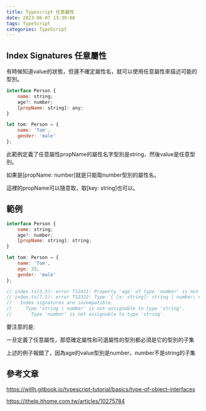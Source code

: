 ```yaml
---
title: Typescript 任意屬性
date: 2023-06-07 13:39:08
tags: TypeScript
categories: TypeScript
---
```

## ****Index Signatures 任意屬性****

有時候知道value的狀態，但還不確定屬性名，就可以使用任意屬性來描述可能的型別。

```jsx
interface Person {
    name: string;
    age?: number;
    [propName: string]: any;
}

let tom: Person = {
    name: 'Tom',
    gender: 'male'
};
```

此範例定義了任意屬性propName的屬性名字型別是string，然後value是任意型別。

如果是[propName: number]就是只能取number型別的屬性名。

這裡的propName可以隨意取，取[key: string]也可以。

## 範例

```jsx
interface Person {
    name: string;
    age?: number;
    [propName: string]: string;
}

let tom: Person = {
    name: 'Tom',
    age: 25,
    gender: 'male'
};

// index.ts(3,5): error TS2411: Property 'age' of type 'number' is not assignable to string index type 'string'.
// index.ts(7,5): error TS2322: Type '{ [x: string]: string | number; name: string; age: number; gender: string; }' is not assignable to type 'Person'.
//   Index signatures are incompatible.
//     Type 'string | number' is not assignable to type 'string'.
//       Type 'number' is not assignable to type 'string'.
```

要注意的是:

一旦定義了任意屬性，那麼確定屬性和可選屬性的型別都必須是它的型別的子集

上述的例子報錯了，因為age的value型別是number，number不是string的子集

## 參考文章

https://willh.gitbook.io/typescript-tutorial/basics/type-of-object-interfaces

https://ithelp.ithome.com.tw/articles/10275784